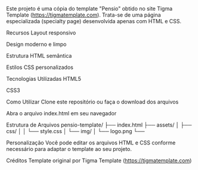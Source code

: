 Este projeto é uma cópia do template "Pensio" obtido no site Tigma Template (https://tigmatemplate.com). Trata-se de uma página especializada (specialty page) desenvolvida apenas com HTML e CSS.

Recursos
Layout responsivo

Design moderno e limpo

Estrutura HTML semântica

Estilos CSS personalizados

Tecnologias Utilizadas
HTML5

CSS3

Como Utilizar
Clone este repositório ou faça o download dos arquivos

Abra o arquivo index.html em seu navegador

Estrutura de Arquivos
pensio-template/
├── index.html
├── assets/
│   ├── css/
│   │   └── style.css
│   └── img/
│       └── logo.png
└──

Personalização
Você pode editar os arquivos HTML e CSS conforme necessário para adaptar o template ao seu projeto.

Créditos
Template original por Tigma Template (https://tigmatemplate.com)
